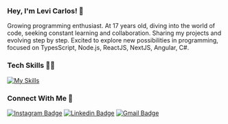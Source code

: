 
### Hey, I'm Levi Carlos! 👋
Growing programming enthusiast. At 17 years old, diving into the world of code, seeking constant learning and collaboration. Sharing my projects and evolving step by step. Excited to explore new possibilities in programming, focused on TypesScript, Node.js, ReactJS, NextJS, Angular, C#.

### Tech Skills 👩‍💻
[![My Skills](https://skillicons.dev/icons?i=cs,dotnet,ts,nodejs,nextjs,react,angular,figma&theme=dark)](https://skillicons.dev)


### Connect With Me 🤝
[![Instagram Badge](https://img.shields.io/badge/olevicarlos-121d2f?style=flat-square&logo=instagram&logoColor=1f6feb)](https://instagram.com/olevicarlos) 
[![Linkedin Badge](https://img.shields.io/badge/-Levi%20Carlos-121d2f?style=flat-square&logo=Linkedin&logoColor=1f6feb&link=https://www.linkedin.com/in/olevicarlos/)](https://www.linkedin.com/in/olevicarlos/) 
[![Gmail Badge](https://img.shields.io/badge/-olevicarlos@gmail.com-121d2f?style=flat-square&logo=Gmail&logoColor=1f6feb&link=mailto:olevicarlos@gmail.com)](mailto:olevicarlos@gmail.com)
